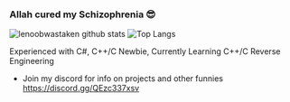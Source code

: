 ### Allah cured my Schizophrenia 😎
![lenoobwastaken github stats](https://github-readme-stats.vercel.app/api?username=lenoobwastaken&show_icons=true&hide_border=true&theme=tokyonight)
![Top Langs](https://github-readme-stats.vercel.app/api/top-langs/?username=lenoobwastaken&theme=tokyonight)
   
   
   
Experienced with C#, C++/C Newbie, Currently Learning C++/C Reverse Engineering 
- Join my discord for info on projects and other funnies https://discord.gg/QEzc337xsv
<!--
**lenoobwastaken/lenoobwastaken** is a ✨ _special_ ✨ repository because its `README.md` (this file) appears on your GitHub profile.

Here are some ideas to get you started:

- 🔭 I’m currently working on ...
- 🌱 I’m currently learning ...
- 👯 I’m looking to collaborate on ...
- 🤔 I’m looking for help with ...
- 💬 Ask me about ...
- 📫 How to reach me: ...
- 😄 Pronouns: ...
- ⚡ Fun fact: ...
-->
